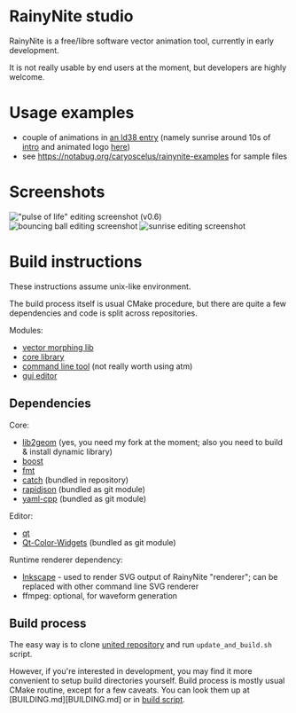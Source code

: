 RainyNite studio
================

RainyNite is a free/libre software vector animation tool, currently in early
development.

It is not really usable by end users at the moment, but developers are highly
welcome.

Usage examples
==============

- couple of animations in [an ld38 entry][ld38] (namely sunrise around 10s of
  [intro][ld38_intro] and animated logo [here][ld38_logo])
- see <https://notabug.org/caryoscelus/rainynite-examples> for sample files

Screenshots
===========

!["pulse of life" editing screenshot (v0.6)](https://caryoscelus.github.io/images/screenshots/2017.10.25-pulse.png)
![bouncing ball editing screenshot](https://caryoscelus.github.io/images/screenshots/2017.07.29-ball.png)
![sunrise editing screenshot](https://caryoscelus.github.io/images/screenshots/2017.04.30-sunrise.png)

[ld38]: https://ldjam.com/events/ludum-dare/38/power-department
[ld38_intro]: https://media.githubusercontent.com/media/spirulence/power-department-ld38/e4e0915cd6fe2f2f2bc9510c637ffaba8c55ee4d/assets/video/intro-720p.webm
[ld38_logo]: https://media.githubusercontent.com/media/spirulence/power-department-ld38/e4e0915cd6fe2f2f2bc9510c637ffaba8c55ee4d/assets/video/03_warning.webm

Build instructions
==================

These instructions assume unix-like environment.

The build process itself is usual CMake procedure, but there are quite a few dependencies and code is split across repositories.

Modules:

- [vector morphing lib](https://notabug.org/caryoscelus/rainy-morph)
- [core library](https://notabug.org/caryoscelus/rainynite-core)
- [command line tool](https://notabug.org/caryoscelus/rainynite-tool) (not really worth using atm)
- [gui editor](https://notabug.org/caryoscelus/rainynite-studio)

Dependencies
------------

Core:

- [lib2geom](https://github.com/caryoscelus/lib2geom) (yes, you need my fork at the moment; also you need to build & install dynamic library)
- [boost](http://www.boost.org/)
- [fmt](https://github.com/fmtlib/fmt)
- [catch](https://github.com/philsquared/Catch) (bundled in repository)
- [rapidjson](https://github.com/miloyip/rapidjson) (bundled as git module)
- [yaml-cpp](https://github.com/caryoscelus/yaml-cpp) (bundled as git module)

Editor:

- [qt](https://www.qt.io/)
- [Qt-Color-Widgets](https://github.com/mbasaglia/Qt-Color-Widgets) (bundled as git module)

Runtime renderer dependency:

- [Inkscape](https://inkscape.org/) - used to render SVG output of RainyNite "renderer"; can be replaced with other command line SVG renderer
- ffmpeg: optional, for waveform generation

Build process
-------------

The easy way is to clone [united repository](https://notabug.org/caryoscelus/rainynite)
and run `update_and_build.sh` script.

However, if you're interested in development, you may find it more convenient to
setup build directories yourself. Build process is mostly usual CMake routine,
except for a few caveats. You can look them up at [BUILDING.md][BUILDING.md] or
in [build script](https://notabug.org/caryoscelus/rainynite/src/master/update_and_build.sh).
